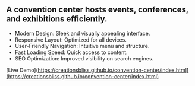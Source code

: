 ## A convention center hosts events, conferences, and exhibitions efficiently.

- Modern Design: Sleek and visually appealing interface.
- Responsive Layout: Optimized for all devices.
- User-Friendly Navigation: Intuitive menu and structure.
- Fast Loading Speed: Quick access to content.
- SEO Optimization: Improved visibility on search engines.

[Live Demo](https://creationsbliss.github.io/convention-center/index.html](https://creationsbliss.github.io/convention-center/index.html)
